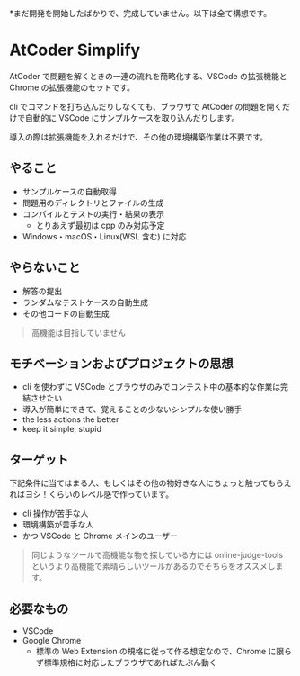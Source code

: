 \*まだ開発を開始したばかりで、完成していません。以下は全て構想です。

# AtCoder Simplify

AtCoder で問題を解くときの一連の流れを簡略化する、VSCode の拡張機能と Chrome の拡張機能のセットです。

cli でコマンドを打ち込んだりしなくても、ブラウザで AtCoder の問題を開くだけで自動的に VSCode にサンプルケースを取り込んだりします。

導入の際は拡張機能を入れるだけで、その他の環境構築作業は不要です。

## やること

- サンプルケースの自動取得
- 問題用のディレクトリとファイルの生成
- コンパイルとテストの実行・結果の表示
  - とりあえず最初は cpp のみ対応予定
- Windows・macOS・Linux(WSL 含む) に対応

## やらないこと

- 解答の提出
- ランダムなテストケースの自動生成
- その他コードの自動生成

> 高機能は目指していません

## モチベーションおよびプロジェクトの思想

- cli を使わずに VSCode とブラウザのみでコンテスト中の基本的な作業は完結させたい
- 導入が簡単にできて、覚えることの少ないシンプルな使い勝手
- the less actions the better
- keep it simple, stupid

## ターゲット

下記条件に当てはまる人、もしくはその他の物好きな人にちょっと触ってもらえればヨシ！くらいのレベル感で作っています。

- cli 操作が苦手な人
- 環境構築が苦手な人
- かつ VSCode と Chrome メインのユーザー

> 同じようなツールで高機能な物を探している方には online-judge-tools というより高機能で素晴らしいツールがあるのでそちらをオススメします。

## 必要なもの

- VSCode
- Google Chrome
  - 標準の Web Extension の規格に従って作る想定なので、Chrome に限らず標準規格に対応したブラウザであればたぶん動く
